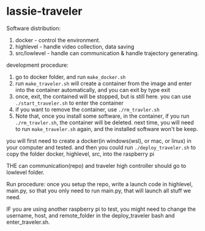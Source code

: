 # lassie-traveler
Software distribution:
1. docker - control the environment. 
2. highlevel - handle video collection, data saving
3. src/lowlevel - handle can communication & handle trajectory generating. 


development procedure:
1. go to docker folder, and run `make_docker.sh`
2. run `make_traveler.sh` will create a container from the image and enter into the container automatically, and you can exit by type exit
3. once, exit, the contained will be stopped, but is still here. you can use `./start_traveler.sh` to enter the container
4. if you want to remove the container, use `./rm_travler.sh`
5. Note that, once you install some software, in the container, if you run `./rm_travler.sh`, the container will be deleted. next time, you will need to run `make_traveler.sh` again, and the installed software won't be keep.

you will first need to create a docker(in windows(wsl), or mac, or linux) in your computer and tested. 
and then you could run `./deploy_traveler.sh` to copy the folder docker, highlevel, src, into the raspberry pi

THE can communication(repo) and traveler high controller should go to lowlevel folder. 


Run procedure: 
once you setup the repo,
write a launch code in highlevel, main.py, so that you only need to run main.py, that will launch all stuff we need. 

IF you are using another raspberry pi to test, you might need to change the username, host, and remote_folder in the deploy_traveler bash and enter_traveler.sh. 